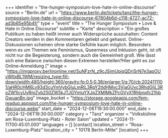 +++
identifier = "the-hunger-symposium-love-hate-in-online-discourse"
source = "Berlin.de"
url = "https://www.berlin.de/tickets/tanz/the-hunger-symposium-love-hate-in-online-discourse-67804b6d-c118-4727-ac72-ad3b65e95b4f/"
type = "event"
title = "The Hunger Symposium • Love & Hate in Online Discourse"
subtitle = "Karte"
description = "Ein großes Publikum zu haben heißt immer auch Widersprüche auszuhalten: Content Creators werden in den Kommentaren geliebt und gehasst. Online-Diskussionen scheinen ohne starke Gefühle kaum möglich. Besonders wenn es um Themen wie Feminismus, Queerness und Inklusion geht, ist oft nicht nur die Begeisterung, sondern auch die Gemeinheit groß. Wie lässt sich eine Balance zwischen diesen Extremen herstellen?Hier geht es zur Online-Anmeldung ["
image = "https://imgproxy.berlinonline.net/SuNFzrN_z9cJSimUpiqQDrjSrN7e3apOUvWtlxBL1WM/resizing_type:fill-down/width:480/height:360/gravity:fp:0.5:0.38/enlarge:1/q:70/cb:2024111101/aHR0cHM6Ly93d3cuYmVybGluLmRlL3RpY2tldHMvc3VjaGUvc3RhdGljL3RoZW1lcyUyRmZyb250ZW5kJTJGYmluYXJpZXMlMkZPcGVyX1Rhbnpfc21hbGwuanBn.jpg"
image_bucket = "https://storage.googleapis.com/fem-readup.appspot.com/the-hunger-symposium-love-hate-in-online-discourse.webp"
start_date = "2024-12-06T19:30:00.000"
end_date = "2024-12-06T19:30:00.000"
category = "Tanz"
organizer = "Volksbühne am Rosa-Luxemburg-Platz - Roter Salon"
updated = "2024-11-11T00:45:01.000"
languages = []
[contact]
location_street = "Rosa-Luxemburg-Platz"
location_city = " 10178 Berlin-Mitte"
[location]
+++